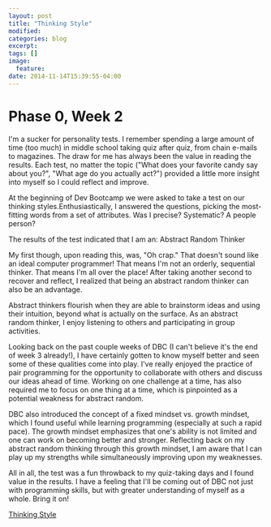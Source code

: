 ```yaml
---
layout: post
title: "Thinking Style"
modified:
categories: blog
excerpt:
tags: []
image:
  feature:
date: 2014-11-14T15:39:55-04:00
---
```



# Phase 0, Week 2

I'm a sucker for personality tests. I remember spending a large amount of time (too much) in middle school taking quiz after quiz, from chain e-mails to magazines. The draw for me has always been the value in reading the results. Each test, no matter the topic ("What does your favorite candy say about you?", "What age do you actually act?") provided a little more insight into myself so I could reflect and improve.

At the beginning of Dev Bootcamp we were asked to take a test on our thinking styles.Enthusiastically, I answered the questions, picking the most-fitting words from a set of attributes. Was I precise? Systematic? A people person?

The results of the test indicated that I am an: Abstract Random Thinker

My first though, upon reading this, was, "Oh crap." That doesn't sound like an ideal computer programmer! That means I'm not an orderly, sequential thinker. That means I'm all over the place! After taking another second to recover and reflect, I realized that being an abstract random thinker can also be an advantage.

Abstract thinkers flourish when they are able to brainstorm ideas and using their intuition, beyond what is actually on the surface. As an abstract random thinker, I enjoy listening to others and participating in group activities.

Looking back on the past couple weeks of DBC (I can't believe it's the end of week 3 already!), I have certainly gotten to know myself better and seen some of these qualities come into play. I've really enjoyed the practice of pair programming for the opportunity to collaborate with others and discuss our ideas ahead of time. Working on one challenge at a time, has also required me to focus on one thing at a time, which is pinpointed as a potential weakness for abstract random.

DBC also introduced the concept of a fixed mindset vs. growth mindset, which I found useful while learning programming (especially at such a rapid pace). The growth mindset emphasizes that one's ability is not limited and one can work on becoming better and stronger. Reflecting back on my abstract random thinking through this growth mindset, I am aware that I can play up my strengths while simultaneously improving upon my weaknesses.

All in all, the test was a fun throwback to my quiz-taking days and I found value in the results. I have a feeling that I'll be coming out of DBC not just with programming skills, but with greater understanding of myself as a whole. Bring it on!

<div markdown="0"><a href="http://web.cortland.edu/andersmd/learning/gregorc.htm" class="btn">Thinking Style </a></div>
